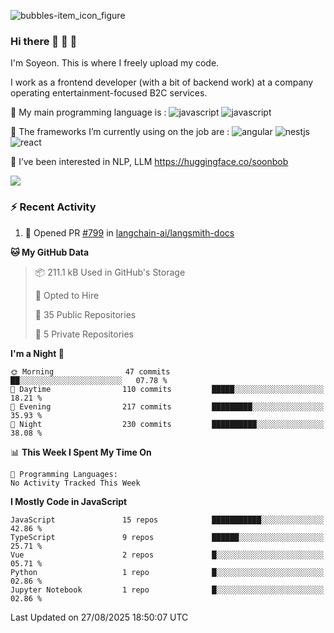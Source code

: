 ![bubbles-item_icon_figure](https://github.com/user-attachments/assets/22620638-f9c4-4481-b411-70a46d032b39)

### Hi there 🐬 🐬 🐬

I'm Soyeon. This is where I freely upload my code.

I work as a frontend developer (with a bit of backend work) at a company operating entertainment-focused B2C services.

🌊 My main programming language is :
![javascript](https://ziadoua.github.io/m3-Markdown-Badges/badges/Javascript/javascript3.svg)
![javascript](https://ziadoua.github.io/m3-Markdown-Badges/badges/TypeScript/typescript2.svg)

🌊 The frameworks I’m currently using on the job are : 
![angular](https://ziadoua.github.io/m3-Markdown-Badges/badges/Angular/angular2.svg)
![nestjs](https://ziadoua.github.io/m3-Markdown-Badges/badges/NestJS/nestjs2.svg)
![react](	https://ziadoua.github.io/m3-Markdown-Badges/badges/React/react2.svg)

🌻 I’ve been interested in NLP, LLM
https://huggingface.co/soonbob

<a href="https://hhpluscertificateofcompletion.oopy.io/">
  <img src="https://static.spartacodingclub.kr/hanghae99/plus/completion/badge_red.svg" />
</a>

### :zap: Recent Activity

<!--START_SECTION:activity-->
1. 💪 Opened PR [#799](https://github.com/langchain-ai/langsmith-docs/pull/799) in [langchain-ai/langsmith-docs](https://github.com/langchain-ai/langsmith-docs)
<!--END_SECTION:activity-->

<!--START_SECTION:waka-->
**🐱 My GitHub Data** 

> 📦 211.1 kB Used in GitHub's Storage 
 > 
> 💼 Opted to Hire
 > 
> 📜 35 Public Repositories 
 > 
> 🔑 5 Private Repositories 
 > 
**I'm a Night 🦉** 

```text
🌞 Morning                47 commits          ██░░░░░░░░░░░░░░░░░░░░░░░   07.78 % 
🌆 Daytime                110 commits         █████░░░░░░░░░░░░░░░░░░░░   18.21 % 
🌃 Evening                217 commits         █████████░░░░░░░░░░░░░░░░   35.93 % 
🌙 Night                  230 commits         ██████████░░░░░░░░░░░░░░░   38.08 % 
```


📊 **This Week I Spent My Time On** 

```text
💬 Programming Languages: 
No Activity Tracked This Week
```

**I Mostly Code in JavaScript** 

```text
JavaScript               15 repos            ███████████░░░░░░░░░░░░░░   42.86 % 
TypeScript               9 repos             ██████░░░░░░░░░░░░░░░░░░░   25.71 % 
Vue                      2 repos             █░░░░░░░░░░░░░░░░░░░░░░░░   05.71 % 
Python                   1 repo              █░░░░░░░░░░░░░░░░░░░░░░░░   02.86 % 
Jupyter Notebook         1 repo              █░░░░░░░░░░░░░░░░░░░░░░░░   02.86 % 
```




 Last Updated on 27/08/2025 18:50:07 UTC
<!--END_SECTION:waka-->


